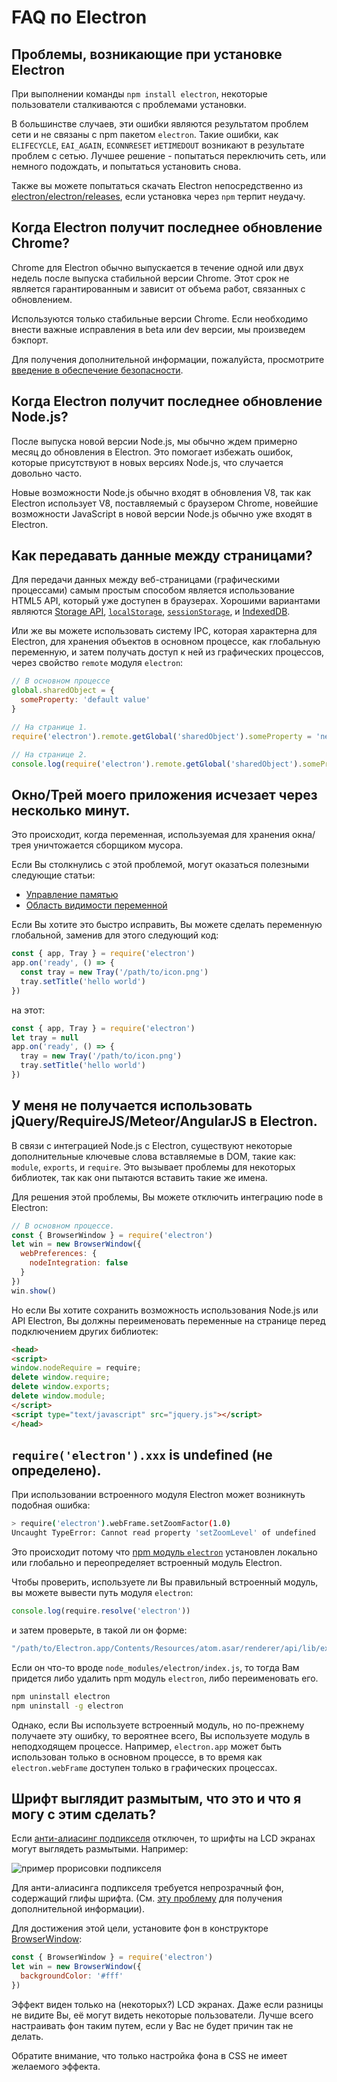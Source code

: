 # FAQ по Electron

## Проблемы, возникающие при установке Electron

При выполнении команды `npm install electron`, некоторые пользователи сталкиваются с проблемами установки.

В большинстве случаев, эти ошибки являются результатом проблем сети и не связаны с npm пакетом `electron`. Такие ошибки, как `ELIFECYCLE`, `EAI_AGAIN`, `ECONNRESET` и`ETIMEDOUT` возникают в результате проблем с сетью. Лучшее решение - попытаться переключить сеть, или немного подождать, и попытаться установить снова.

Также вы можете попытаться скачать Electron непосредственно из [electron/electron/releases](https://github.com/electron/electron/releases), если установка через `npm` терпит неудачу.

## Когда Electron получит последнее обновление Chrome?

Chrome для Electron обычно выпускается в течение одной или двух недель после выпуска стабильной версии Chrome. Этот срок не является гарантированным и зависит от объема работ, связанных с обновлением.

Используются только стабильные версии Chrome. Если необходимо внести важные исправления в beta или dev версии, мы произведем бэкпорт.

Для получения дополнительной информации, пожалуйста, просмотрите [введение в обеспечение безопасности](tutorial/security.md).

## Когда Electron получит последнее обновление Node.js?

После выпуска новой версии Node.js, мы обычно ждем примерно месяц до обновления в Electron. Это помогает избежать ошибок, которые присутствуют в новых версиях Node.js, что случается довольно часто.

Новые возможности Node.js обычно входят в обновления V8, так как Electron использует V8, поставляемый с браузером Chrome, новейшие возможности JavaScript в новой версии Node.js обычно уже входят в Electron.

## Как передавать данные между страницами?

Для передачи данных между веб-страницами (графическими процессами) самым простым способом является использование HTML5 API, который уже доступен в браузерах. Хорошими вариантами являются [Storage API](https://developer.mozilla.org/en-US/docs/Web/API/Storage), [`localStorage`](https://developer.mozilla.org/en-US/docs/Web/API/Window/localStorage), [`sessionStorage`](https://developer.mozilla.org/en-US/docs/Web/API/Window/sessionStorage), и [IndexedDB](https://developer.mozilla.org/en-US/docs/Web/API/IndexedDB_API).

Или же вы можете использовать систему IPC, которая характерна для Electron, для хранения объектов в основном процессе, как глобальную переменную, и затем получать доступ к ней из графических процессов, через свойство `remote` модуля `electron`:

```javascript
// В основном процессе
global.sharedObject = {
  someProperty: 'default value'
}
```

```javascript
// На странице 1.
require('electron').remote.getGlobal('sharedObject').someProperty = 'new value'
```

```javascript
// На странице 2.
console.log(require('electron').remote.getGlobal('sharedObject').someProperty)
```

## Окно/Трей моего приложения исчезает через несколько минут.

Это происходит, когда переменная, используемая для хранения окна/трея уничтожается сборщиком мусора.

Если Вы столкнулись с этой проблемой, могут оказаться полезными следующие статьи:

* [Управление памятью](https://developer.mozilla.org/en-US/docs/Web/JavaScript/Memory_Management)
* [Область видимости переменной](https://msdn.microsoft.com/library/bzt2dkta(v=vs.94).aspx)

Если Вы хотите это быстро исправить, Вы можете сделать переменную глобальной, заменив для этого следующий код:

```javascript
const { app, Tray } = require('electron')
app.on('ready', () => {
  const tray = new Tray('/path/to/icon.png')
  tray.setTitle('hello world')
})
```

на этот:

```javascript
const { app, Tray } = require('electron')
let tray = null
app.on('ready', () => {
  tray = new Tray('/path/to/icon.png')
  tray.setTitle('hello world')
})
```

## У меня не получается использовать jQuery/RequireJS/Meteor/AngularJS в Electron.

В связи с интеграцией Node.js с Electron, существуют некоторые дополнительные ключевые слова вставляемые в DOM, такие как: `module`, `exports`, и `require`. Это вызывает проблемы для некоторых библиотек, так как они пытаются вставить такие же имена.

Для решения этой проблемы, Вы можете отключить интеграцию node в Electron:

```javascript
// В основном процессе.
const { BrowserWindow } = require('electron')
let win = new BrowserWindow({
  webPreferences: {
    nodeIntegration: false
  }
})
win.show()
```

Но если Вы хотите сохранить возможность использования Node.js или API Electron, Вы должны переименовать переменные на странице перед подключением других библиотек:

```html
<head>
<script>
window.nodeRequire = require;
delete window.require;
delete window.exports;
delete window.module;
</script>
<script type="text/javascript" src="jquery.js"></script>
</head>
```

## `require('electron').xxx` is undefined (не определено).

При использовании встроенного модуля Electron может возникнуть подобная ошибка:

```sh
> require('electron').webFrame.setZoomFactor(1.0)
Uncaught TypeError: Cannot read property 'setZoomLevel' of undefined
```

Это происходит потому что [npm модуль `electron`](https://www.npmjs.com/package/electron) установлен локально или глобально и переопределяет встроенный модуль Electron.

Чтобы проверить, используете ли Вы правильный встроенный модуль, вы можете вывести путь модуля `electron`:

```javascript
console.log(require.resolve('electron'))
```

и затем проверьте, в такой ли он форме:

```sh
"/path/to/Electron.app/Contents/Resources/atom.asar/renderer/api/lib/exports/electron.js"
```

Если он что-то вроде `node_modules/electron/index.js`, то тогда Вам придется либо удалить npm модуль `electron`, либо переименовать его.

```sh
npm uninstall electron
npm uninstall -g electron
```

Однако, если Вы используете встроенный модуль, но по-прежнему получаете эту ошибку, то вероятнее всего, Вы используете модуль в неподходящем процессе. Например, `electron.app` может быть использован только в основном процессе, в то время как `electron.webFrame` доступен только в графических процессах.

## Шрифт выглядит размытым, что это и что я могу с этим сделать?

Если [анти-алиасинг подпикселя](http://alienryderflex.com/sub_pixel/) отключен, то шрифты на LCD экранах могут выглядеть размытыми. Например:

![пример прорисовки подпикселя](images/subpixel-rendering-screenshot.gif)

Для анти-алиасинга подпикселя требуется непрозрачный фон, содержащий глифы шрифта. (См. [эту проблему](https://github.com/electron/electron/issues/6344#issuecomment-420371918) для получения дополнительной информации).

Для достижения этой цели, установите фон в конструкторе [BrowserWindow](api/browser-window.md):

```javascript
const { BrowserWindow } = require('electron')
let win = new BrowserWindow({
  backgroundColor: '#fff'
})
```

Эффект виден только на (некоторых?) LCD экранах. Даже если разницы не видите Вы, её могут видеть некоторые пользователи. Лучше всего настраивать фон таким путем, если у Вас не будет причин так не делать.

Обратите внимание, что только настройка фона в CSS не имеет желаемого эффекта.